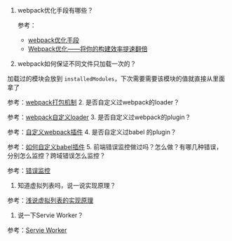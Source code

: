 1. webpack优化手段有哪些？
   
   参考：
   - [webpack优化手段](./Front_End_Library/Webpack/optimization.md)
   - [Webpack优化——将你的构建效率提速翻倍](https://juejin.im/post/6844903924806189070)
2. webpack如何保证不同文件只加载一次的？

加载过的模块会放到 `installedModules`，下次需要需要该模块的值就直接从里面拿了

参考：[webpack打包机制](./Front_End_Library/Webpack/Webpack打包机制.md)
2. 是否自定义过webpack的loader？

参考：[webpack自定义loader](https://www.jianshu.com/p/2ef59268c783)
3. 是否自定义过webpack的plugin？

参考：[自定义webpack插件](https://www.jianshu.com/p/1a880a572d97)
4. 是否自定义过babel 的plugin？

参考：[如何自定义babel插件](https://blog.csdn.net/juzipidemimi/article/details/106367882)
5. 前端错误监控做过吗？怎么做？有哪几种错误，分别怎么监控？跨域错误怎么监控？
   
参考：[错误监控](https://github.com/huyaocode/webKnowledge/blob/master/%E8%B4%A8%E9%87%8F%E4%BF%9D%E9%9A%9C/%E7%9B%91%E6%8E%A7/%E9%94%99%E8%AF%AF%E7%9B%91%E6%8E%A7.md)


1. 知道虚拟列表吗，说一说实现原理？
  
参考：[浅说虚拟列表的实现原理](https://github.com/dwqs/blog/issues/70)


1. 说一下Servie Worker？

参考：[Servie Worker](https://developers.google.com/web/fundamentals/primers/service-workers)